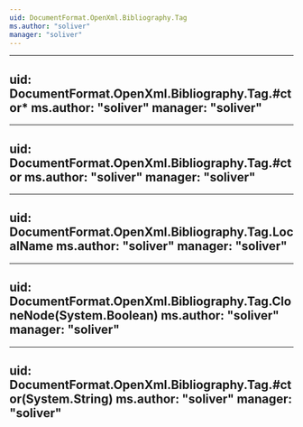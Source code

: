```yaml
---
uid: DocumentFormat.OpenXml.Bibliography.Tag
ms.author: "soliver"
manager: "soliver"
---
```


---
uid: DocumentFormat.OpenXml.Bibliography.Tag.#ctor*
ms.author: "soliver"
manager: "soliver"
---

---
uid: DocumentFormat.OpenXml.Bibliography.Tag.#ctor
ms.author: "soliver"
manager: "soliver"
---

---
uid: DocumentFormat.OpenXml.Bibliography.Tag.LocalName
ms.author: "soliver"
manager: "soliver"
---

---
uid: DocumentFormat.OpenXml.Bibliography.Tag.CloneNode(System.Boolean)
ms.author: "soliver"
manager: "soliver"
---

---
uid: DocumentFormat.OpenXml.Bibliography.Tag.#ctor(System.String)
ms.author: "soliver"
manager: "soliver"
---
